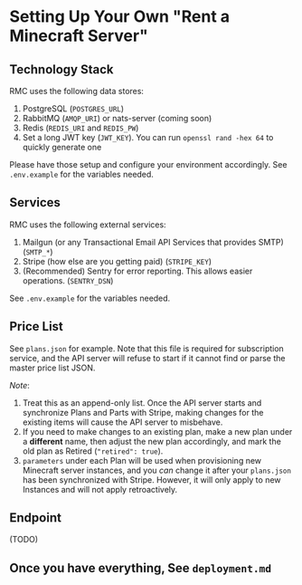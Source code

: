 # Setting Up Your Own "Rent a Minecraft Server"

## Technology Stack

RMC uses the following data stores:
1. PostgreSQL (`POSTGRES_URL`)
2. RabbitMQ (`AMQP_URI`) or nats-server (coming soon)
3. Redis (`REDIS_URI` and `REDIS_PW`)
4. Set a long JWT key (`JWT_KEY`). You can run `openssl rand -hex 64` to quickly generate one

Please have those setup and configure your environment accordingly. See `.env.example` for the variables needed.

## Services

RMC uses the following external services:
1. Mailgun (or any Transactional Email API Services that provides SMTP) (`SMTP_*`)
2. Stripe (how else are you getting paid) (`STRIPE_KEY`)
3. (Recommended) Sentry for error reporting. This allows easier operations. (`SENTRY_DSN`)

See `.env.example` for the variables needed.

## Price List

See `plans.json` for example. Note that this file is required for subscription service, and the API server will refuse to start if it cannot find or parse the master price list JSON.

*Note*:
1. Treat this as an append-only list. Once the API server starts and synchronize Plans and Parts with Stripe, making changes for the existing items will cause the API server to misbehave.
2. If you need to make changes to an existing plan, make a new plan under a **different** name, then adjust the new plan accordingly, and mark the old plan as Retired (`"retired": true`).
3. `parameters` under each Plan will be used when provisioning new Minecraft server instances, and you *can* change it after your `plans.json` has been synchronized with Stripe. However, it will only apply to new Instances and will not apply retroactively.

## Endpoint

(TODO)


## Once you have everything, See `deployment.md`